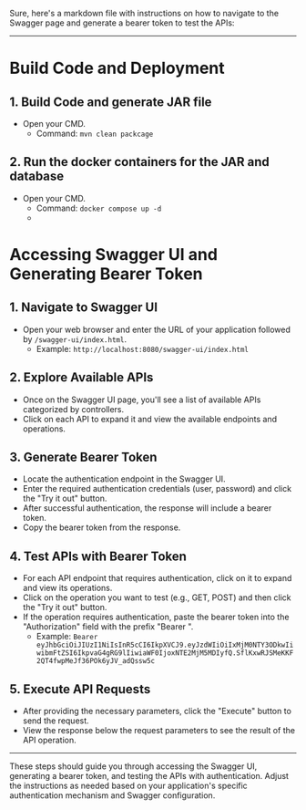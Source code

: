 Sure, here's a markdown file with instructions on how to navigate to the Swagger page and generate a bearer token to test the APIs:

---

# Build Code and Deployment

## 1. Build Code and generate JAR file

- Open your CMD.
  - Command: `mvn clean packcage`


## 2. Run the docker containers for the JAR and database

- Open your CMD.
  - Command: `docker compose up -d`
  - 
# Accessing Swagger UI and Generating Bearer Token

## 1. Navigate to Swagger UI

- Open your web browser and enter the URL of your application followed by `/swagger-ui/index.html`.
    - Example: `http://localhost:8080/swagger-ui/index.html`

## 2. Explore Available APIs

- Once on the Swagger UI page, you'll see a list of available APIs categorized by controllers.
- Click on each API to expand it and view the available endpoints and operations.

## 3. Generate Bearer Token

- Locate the authentication endpoint in the Swagger UI.
- Enter the required authentication credentials (user, password) and click the "Try it out" button.
- After successful authentication, the response will include a bearer token.
- Copy the bearer token from the response.

## 4. Test APIs with Bearer Token

- For each API endpoint that requires authentication, click on it to expand and view its operations.
- Click on the operation you want to test (e.g., GET, POST) and then click the "Try it out" button.
- If the operation requires authentication, paste the bearer token into the "Authorization" field with the prefix "Bearer ".
    - Example: `Bearer eyJhbGciOiJIUzI1NiIsInR5cCI6IkpXVCJ9.eyJzdWIiOiIxMjM0NTY3ODkwIiwibmFtZSI6IkpvaG4gRG9lIiwiaWF0IjoxNTE2MjM5MDIyfQ.SflKxwRJSMeKKF2QT4fwpMeJf36POk6yJV_adQssw5c`

## 5. Execute API Requests

- After providing the necessary parameters, click the "Execute" button to send the request.
- View the response below the request parameters to see the result of the API operation.

---

These steps should guide you through accessing the Swagger UI, generating a bearer token, and testing the APIs with authentication. Adjust the instructions as needed based on your application's specific authentication mechanism and Swagger configuration.